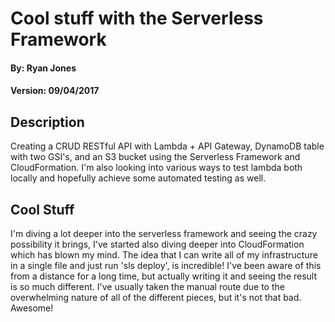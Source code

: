 # Cool stuff with the Serverless Framework

#### By: Ryan Jones
#### Version: 09/04/2017

## Description
Creating a CRUD RESTful API with Lambda + API Gateway, DynamoDB table with two GSI's, and an S3 bucket using the Serverless Framework and CloudFormation. I'm also looking into various ways to test lambda both locally and hopefully achieve some automated testing as well.

## Cool Stuff
I'm diving a lot deeper into the serverless framework and seeing the crazy possibility it brings, I've started also diving deeper into CloudFormation which has blown my mind. The idea that I can write all of my infrastructure in a single file and just run 'sls deploy', is incredible! I've been aware of this from a distance for a long time, but actually writing it and seeing the result is so much different. I've usually taken the manual route due to the overwhelming nature of all of the different pieces, but it's not that bad. Awesome!
